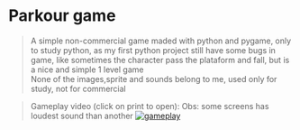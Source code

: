 # Parkour game

> A simple non-commercial game maded with python and pygame, only to study python, as my first python project still have some bugs in game, like sometimes the character pass the plataform and fall, but is a nice and simple 1 level game  
> None of the images,sprite and sounds belong to me, used only for study, not for commercial

>Gameplay video (click on print to open): 
> Obs: some screens has loudest sound than another
[![gameplay](https://i.imgur.com/I5NVdi1.png)](https://youtu.be/4QZ5n1Rh7PE "gameplay")
